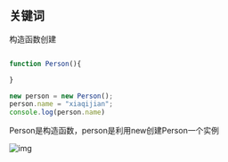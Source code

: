 关键词
--

构造函数创建
```JavaScript

function Person(){

}

new person = new Person();
person.name = "xiaqijian";
console.log(person.name)

```

Person是构造函数，person是利用new创建Person一个实例

![img](https://github.com/mqyqingfeng/Blog/raw/master/Images/prototype4.png)
